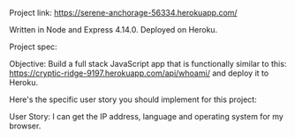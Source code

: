 Project link: https://serene-anchorage-56334.herokuapp.com/ 

Written in Node and Express 4.14.0. Deployed on Heroku. 

Project spec: 

Objective: Build a full stack JavaScript app that is functionally similar to this: https://cryptic-ridge-9197.herokuapp.com/api/whoami/ and deploy it to Heroku.

Here's the specific user story you should implement for this project:

User Story: I can get the IP address, language and operating system for my browser.